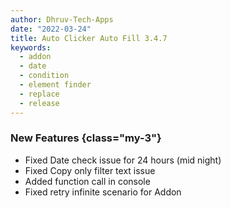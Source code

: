 ```yaml
---
author: Dhruv-Tech-Apps
date: "2022-03-24"
title: Auto Clicker Auto Fill 3.4.7
keywords:
  - addon
  - date
  - condition
  - element finder
  - replace
  - release
---
```


### New Features {class="my-3"}
- Fixed Date check issue for 24 hours (mid night)
- Fixed Copy only filter text issue
- Added function call in console
- Fixed retry infinite scenario for Addon
